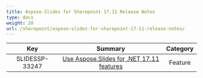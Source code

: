 ```yaml
---
title: Aspose.Slides for Sharepoint 17.11 Release Notes
type: docs
weight: 20
url: /sharepoint/aspose-slides-for-sharepoint-17-11-release-notes/
---
```


|**Key** |**Summary** |**Category** |
| :-: | :-: | :-: |
|SLIDESSP-33247|[Use Aspose.Slides for .NET 17.11 features](https://docs.aspose.com/display/slidesnet/Aspose.Slides+for+.NET+17.11+Release+Notes)|Feature|

